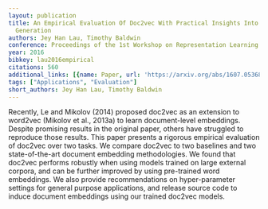 ```yaml
---
layout: publication
title: An Empirical Evaluation Of Doc2vec With Practical Insights Into Document Embedding
  Generation
authors: Jey Han Lau, Timothy Baldwin
conference: Proceedings of the 1st Workshop on Representation Learning for NLP
year: 2016
bibkey: lau2016empirical
citations: 560
additional_links: [{name: Paper, url: 'https://arxiv.org/abs/1607.05368'}]
tags: ["Applications", "Evaluation"]
short_authors: Jey Han Lau, Timothy Baldwin
---
```

Recently, Le and Mikolov (2014) proposed doc2vec as an extension to word2vec
(Mikolov et al., 2013a) to learn document-level embeddings. Despite promising
results in the original paper, others have struggled to reproduce those
results. This paper presents a rigorous empirical evaluation of doc2vec over
two tasks. We compare doc2vec to two baselines and two state-of-the-art
document embedding methodologies. We found that doc2vec performs robustly when
using models trained on large external corpora, and can be further improved by
using pre-trained word embeddings. We also provide recommendations on
hyper-parameter settings for general purpose applications, and release source
code to induce document embeddings using our trained doc2vec models.